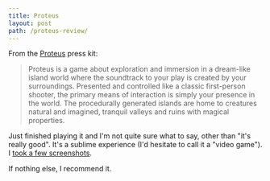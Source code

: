 ```yaml
---
title: Proteus
layout: post
path: /proteus-review/
---
```


From the [Proteus](http://www.visitproteus.com/) press kit:

> Proteus is a game about exploration and immersion in a dream-like island world where the soundtrack to your play is created by your surroundings. Presented and controlled like a classic first-person shooter, the primary means of interaction is simply your presence in the world. The procedurally generated islands are home to creatures natural and imagined, tranquil valleys and ruins with magical properties.

Just finished playing it and I'm not quite sure what to say, other than "it's really good". It's a sublime experience (I'd hesitate to call it a "video game"). I [took a few screenshots](http://evanhahn.com/random/proteus-screenshots/).

If nothing else, I recommend it.
